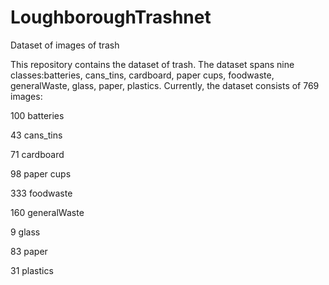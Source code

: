 # LoughboroughTrashnet
 Dataset of images of trash

This repository contains the dataset of trash. The dataset spans nine classes:batteries, cans_tins, cardboard, paper cups, foodwaste, generalWaste, glass, paper, plastics. Currently, the dataset consists of 769 images:

100 batteries

43 cans_tins

71 cardboard

98 paper cups

333 foodwaste

160 generalWaste

9 glass

83 paper

31 plastics
